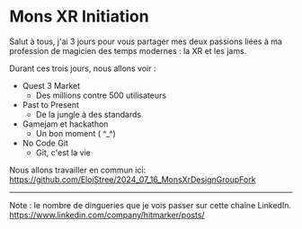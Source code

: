# Mons XR Initiation

Salut à tous, j'ai 3 jours pour vous partager mes deux passions liées à ma profession de magicien des temps modernes : la XR et les jams.

Durant ces trois jours, nous allons voir :
- Quest 3 Market
  - Des millions contre 500 utilisateurs
- Past to Present
  - De la jungle à des standards
- Gamejam et hackathon
  - Un bon moment ( ^_^)
- No Code Git
  - Git, c'est la vie

Nous allons travailler en commun ici:
https://github.com/EloiStree/2024_07_16_MonsXrDesignGroupFork

-------------------
Note : le nombre de dingueries que je vois passer sur cette chaîne LinkedIn.  
https://www.linkedin.com/company/hitmarker/posts/
